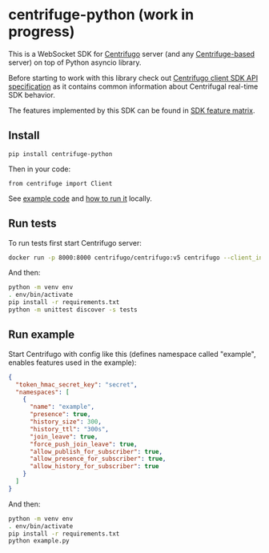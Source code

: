 # centrifuge-python (work in progress)

This is a WebSocket SDK for [Centrifugo](https://github.com/centrifugal/centrifugo) server (and any [Centrifuge-based](https://github.com/centrifugal/centrifuge) server) on top of Python asyncio library.

Before starting to work with this library check out [Centrifugo client SDK API specification](https://centrifugal.dev/docs/transports/client_api) as it contains common information about Centrifugal real-time SDK behavior.

The features implemented by this SDK can be found in [SDK feature matrix](https://centrifugal.dev/docs/transports/client_sdk#sdk-feature-matrix).

## Install

```
pip install centrifuge-python
```

Then in your code:

```
from centrifuge import Client
```

See [example code](https://github.com/centrifugal/centrifuge-python/blob/master/example.py) and [how to run it](#run-example) locally.

## Run tests

To run tests first start Centrifugo server:

```bash
docker run -p 8000:8000 centrifugo/centrifugo:v5 centrifugo --client_insecure --log_level debug
```

And then:

```bash
python -m venv env
. env/bin/activate
pip install -r requirements.txt
python -m unittest discover -s tests
```

## Run example

Start Centrifugo with config like this (defines namespace called "example", enables features used in the example):

```json
{
  "token_hmac_secret_key": "secret",
  "namespaces": [
    {
      "name": "example",
      "presence": true,
      "history_size": 300,
      "history_ttl": "300s",
      "join_leave": true,
      "force_push_join_leave": true,
      "allow_publish_for_subscriber": true,
      "allow_presence_for_subscriber": true,
      "allow_history_for_subscriber": true
    }
  ]
}
```

And then:

```bash
python -m venv env
. env/bin/activate
pip install -r requirements.txt
python example.py
```
